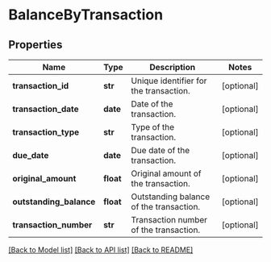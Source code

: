 # BalanceByTransaction


## Properties
Name | Type | Description | Notes
------------ | ------------- | ------------- | -------------
**transaction_id** | **str** | Unique identifier for the transaction. | [optional] 
**transaction_date** | **date** | Date of the transaction. | [optional] 
**transaction_type** | **str** | Type of the transaction. | [optional] 
**due_date** | **date** | Due date of the transaction. | [optional] 
**original_amount** | **float** | Original amount of the transaction. | [optional] 
**outstanding_balance** | **float** | Outstanding balance of the transaction. | [optional] 
**transaction_number** | **str** | Transaction number of the transaction. | [optional] 

[[Back to Model list]](../../README.md#documentation-for-models) [[Back to API list]](../../README.md#documentation-for-api-endpoints) [[Back to README]](../../README.md)


